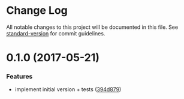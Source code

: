 # Change Log

All notable changes to this project will be documented in this file. See [standard-version](https://github.com/conventional-changelog/standard-version) for commit guidelines.

<a name="0.1.0"></a>
# 0.1.0 (2017-05-21)


### Features

* implement initial version + tests ([394d879](https://github.com/Kriegslustig/orq-superagent/commit/394d879))
